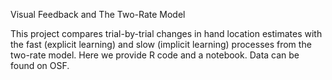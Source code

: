 Visual Feedback and The Two-Rate Model


This project compares trial-by-trial changes in hand location estimates with the fast (explicit learning) and slow (implicit learning) processes from the two-rate model. Here we provide R code and a notebook. Data can be found on OSF.
